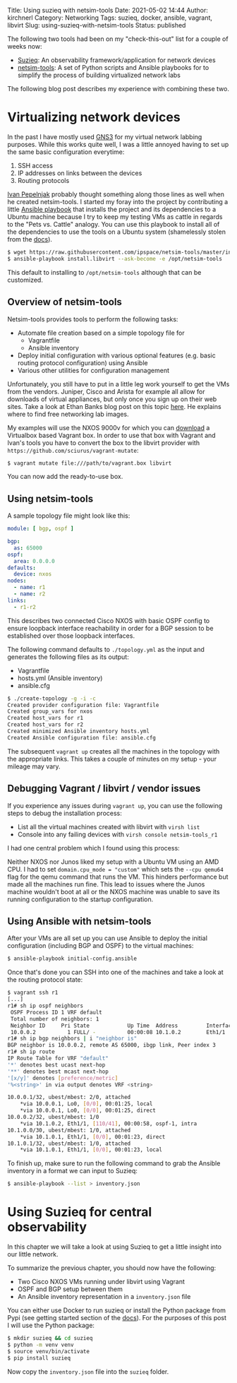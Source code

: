 Title: Using suzieq with netsim-tools
Date: 2021-05-02 14:44
Author: kirchnerl
Category: Networking
Tags: suzieq, docker, ansible, vagrant, libvirt
Slug: using-suzieq-with-netsim-tools
Status: published

The following two tools had been on my "check-this-out" list for a couple
of weeks now:

- [Suzieq](https://github.com/netenglabs/suzieq): An observability
  framework/application for network devices
- [netsim-tools](https://github.com/ipspace/netsim-tools): A set of Python
  scripts and Ansible playbooks for to simplify the process of building
  virtualized network labs

The following blog post describes my experience with combining these two.

# Virtualizing network devices

In the past I have mostly used [GNS3](https://gns3.com/) for my virtual
network labbing purposes. While this works quite well, I was a little
annoyed having to set up the same basic configuration everytime:

1. SSH access
1. IP addresses on links between the devices
1. Routing protocols

[Ivan Pepelnjak](https://www.ipspace.net/Main_Page) probably thought
something along those lines as well when he created netsim-tools. I
started my foray into the project by contributing a little
[Ansible playbook](https://github.com/ipspace/netsim-tools/blob/master/install.libvirt)
that installs the project and its dependencies to a Ubuntu machine
because I try to keep my testing VMs as cattle in regards to the
"Pets vs. Cattle" analogy. You can use this playbook to install all of
the dependencies to use the tools on a Ubuntu system (shamelessly stolen
from the [docs](https://netsim-tools.readthedocs.io/en/latest/index.html)).

```bash
$ wget https://raw.githubusercontent.com/ipspace/netsim-tools/master/install.libvirt https://raw.githubusercontent.com/ipspace/netsim-tools/master/requirements.yml
$ ansible-playbook install.libvirt --ask-become -e /opt/netsim-tools
```

This default to installing to `/opt/netsim-tools` although that can be
customized.

## Overview of netsim-tools

Netsim-tools provides tools to perform the following tasks:

- Automate file creation based on a simple topology file for
  - Vagrantfile
  - Ansible inventory
- Deploy initial configuration with various optional features (e.g.
  basic routing protocol configuration) using Ansible
- Various other utilities for configuration management

Unfortunately, you still have to put in a little leg work yourself to
get the VMs from the vendors. Juniper, Cisco and Arista for example
all allow for downloads of virtual appliances, but only once you sign up
on their web sites. Take a look at Ethan Banks blog post on this topic
[here](https://ethancbanks.com/free-networking-lab-images-from-arista-cisco-nvidia-cumulus/).
He explains where to find free networking lab images.

My examples will use the NXOS 9000v for which you can
[download](https://software.cisco.com/download/home/286312239/type/282088129/release/9.3(7))
a Virtualbox based Vagrant box. In order to use that box with Vagrant
and Ivan's tools you have to convert the box to the libvirt provider with
`https://github.com/sciurus/vagrant-mutate`:

```bash
$ vagrant mutate file:///path/to/vagrant.box libvirt
```

You can now add the ready-to-use box.

## Using netsim-tools

A sample topology file might look like this:

```yaml
module: [ bgp, ospf ]

bgp:
  as: 65000
ospf:
  area: 0.0.0.0
defaults:
  device: nxos
nodes:
  - name: r1
  - name: r2
links:
  - r1-r2
```

This describes two connected Cisco NXOS with basic OSPF config to ensure
loopback interface reachability in order for a BGP session to be
established over those loopback interfaces.

The following command defaults to `./topology.yml` as the input and
generates the following files as its output:
- Vagrantfile
- hosts.yml (Ansible inventory)
- ansible.cfg

```bash
$ ./create-topology -g -i -c
Created provider configuration file: Vagrantfile
Created group_vars for nxos
Created host_vars for r1
Created host_vars for r2
Created minimized Ansible inventory hosts.yml
Created Ansible configuration file: ansible.cfg
```

The subsequent `vagrant up` creates all the machines in the topology
with the appropriate links. This takes a couple of minutes on my setup -
your mileage may vary.

## Debugging Vagrant / libvirt / vendor issues

If you experience any issues during `vagrant up`, you can use the
following steps to debug the installation process:

- List all the virtual machines created with libvirt with `virsh list`
- Console into any failing devices with `virsh console netsim-tools_r1`

I had one central problem which I found using this process:

Neither NXOS nor Junos liked my setup with a Ubuntu VM using an AMD
CPU. I had to set `domain.cpu_mode = "custom"` which sets
the `--cpu qemu64` flag for the qemu command that runs the VM. This
hinders performance but made all the machines run fine. This lead to
issues where the Junos machine wouldn't boot at all or the NXOS
machine was unable to save its running configuration to the startup
configuration. 

## Using Ansible with netsim-tools

After your VMs are all set up you can use Ansible to deploy the initial
configuration (including BGP and OSPF) to the virtual machines:

```bash
$ ansible-playbook initial-config.ansible
```

Once that's done you can SSH into one of the machines and take a look
at the routing protocol state:

```bash
$ vagrant ssh r1
[...]
r1# sh ip ospf neighbors
 OSPF Process ID 1 VRF default
 Total number of neighbors: 1
 Neighbor ID     Pri State            Up Time  Address         Interface
 10.0.0.2          1 FULL/ -          00:00:08 10.1.0.2        Eth1/1
r1# sh ip bgp neighbors | i "neighbor is"
BGP neighbor is 10.0.0.2, remote AS 65000, ibgp link, Peer index 3
r1# sh ip route
IP Route Table for VRF "default"
'*' denotes best ucast next-hop
'**' denotes best mcast next-hop
'[x/y]' denotes [preference/metric]
'%<string>' in via output denotes VRF <string>

10.0.0.1/32, ubest/mbest: 2/0, attached
    *via 10.0.0.1, Lo0, [0/0], 00:01:25, local
    *via 10.0.0.1, Lo0, [0/0], 00:01:25, direct
10.0.0.2/32, ubest/mbest: 1/0
    *via 10.1.0.2, Eth1/1, [110/41], 00:00:58, ospf-1, intra
10.1.0.0/30, ubest/mbest: 1/0, attached
    *via 10.1.0.1, Eth1/1, [0/0], 00:01:23, direct
10.1.0.1/32, ubest/mbest: 1/0, attached
    *via 10.1.0.1, Eth1/1, [0/0], 00:01:23, local
```

To finish up, make sure to run the following command to grab
the Ansible inventory in a format we can input to Suzieq:

```bash
$ ansible-playbook --list > inventory.json
```

# Using Suzieq for central observability

In this chapter we will take a look at using Suzieq to get a little
insight into our little network.

To summarize the previous chapter, you should now have the following:

- Two Cisco NXOS VMs running under libvirt using Vagrant
- OSPF and BGP setup between them
- An Ansible inventory representation in a `inventory.json` file

You can either use Docker to run suzieq or install the Python package
from Pypi (see getting started section of the
[docs](https://suzieq.readthedocs.io/en/latest/getting_started/)). For
the purposes of this post I will use the Python package:

```bash
$ mkdir suzieq && cd suzieq
$ python -m venv venv
$ source venv/bin/activate
$ pip install suzieq
```

Now copy the `inventory.json` file into the `suzieq` folder.
